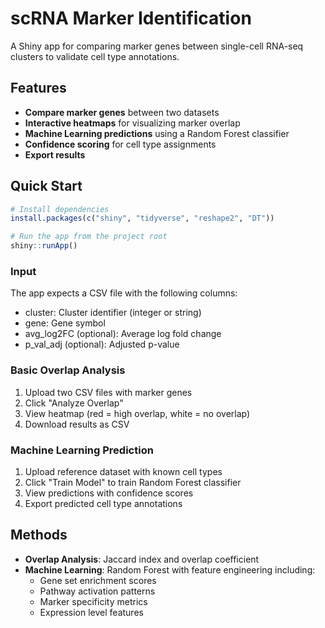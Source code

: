 # scRNA Marker Identification

A Shiny app for comparing marker genes between single-cell RNA-seq clusters to validate cell type annotations. 

## Features
- **Compare marker genes** between two datasets
- **Interactive heatmaps** for visualizing marker overlap
- **Machine Learning predictions** using a Random Forest classifier
- **Confidence scoring** for cell type assignments
- **Export results**

## Quick Start

```r
# Install dependencies
install.packages(c("shiny", "tidyverse", "reshape2", "DT"))

# Run the app from the project root
shiny::runApp()
```


### Input 
The app expects a CSV file with the following columns:
- cluster: Cluster identifier (integer or string)
- gene: Gene symbol
- avg_log2FC (optional): Average log fold change
- p_val_adj (optional): Adjusted p-value

### Basic Overlap Analysis
1. Upload two CSV files with marker genes
2. Click "Analyze Overlap" 
3. View heatmap (red = high overlap, white = no overlap)
4. Download results as CSV

### Machine Learning Prediction
1. Upload reference dataset with known cell types
2. Click "Train Model" to train Random Forest classifier
3. View predictions with confidence scores
4. Export predicted cell type annotations

## Methods
- **Overlap Analysis**: Jaccard index and overlap coefficient
- **Machine Learning**: Random Forest with feature engineering including:
   - Gene set enrichment scores
   - Pathway activation patterns
   - Marker specificity metrics
   - Expression level features

